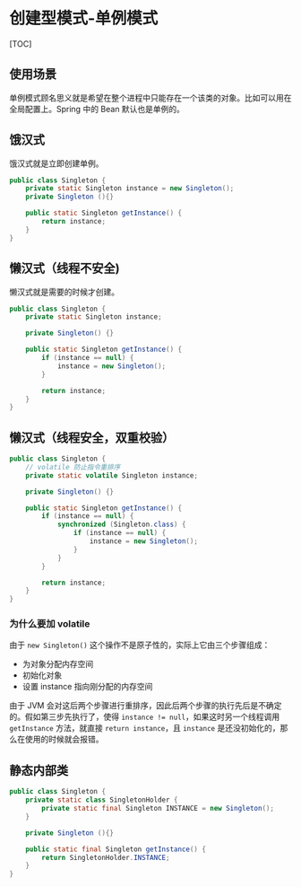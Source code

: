 # 创建型模式-单例模式

[TOC]

## 使用场景

单例模式顾名思义就是希望在整个进程中只能存在一个该类的对象。比如可以用在全局配置上。Spring 中的 Bean 默认也是单例的。

## 饿汉式

饿汉式就是立即创建单例。

```java
public class Singleton {
    private static Singleton instance = new Singleton();
    private Singleton (){}

    public static Singleton getInstance() {
        return instance;
    }
}
```

## 懒汉式（线程不安全)

懒汉式就是需要的时候才创建。

```java
public class Singleton {
    private static Singleton instance;

    private Singleton() {}

    public static Singleton getInstance() {
        if (instance == null) {
            instance = new Singleton();
        }

        return instance;
    }
}
```

## 懒汉式（线程安全，双重校验）

```java
public class Singleton {
    // volatile 防止指令重排序
    private static volatile Singleton instance;

    private Singleton() {}

    public static Singleton getInstance() {
        if (instance == null) {
            synchronized (Singleton.class) {
                if (instance == null) {
                    instance = new Singleton();
                }
            }
        }

        return instance;
    }
}
```

### 为什么要加 volatile

由于 `new Singleton()` 这个操作不是原子性的，实际上它由三个步骤组成：

- 为对象分配内存空间
- 初始化对象
- 设置 instance 指向刚分配的内存空间

由于 JVM 会对这后两个步骤进行重排序，因此后两个步骤的执行先后是不确定的。假如第三步先执行了，使得 `instance != null`，如果这时另一个线程调用 `getInstance` 方法，就直接 `return instance`，且 `instance` 是还没初始化的，那么在使用的时候就会报错。

## 静态内部类

```java
public class Singleton {
    private static class SingletonHolder {
        private static final Singleton INSTANCE = new Singleton();
    }

    private Singleton (){}

    public static final Singleton getInstance() {
        return SingletonHolder.INSTANCE;
    }
}
```